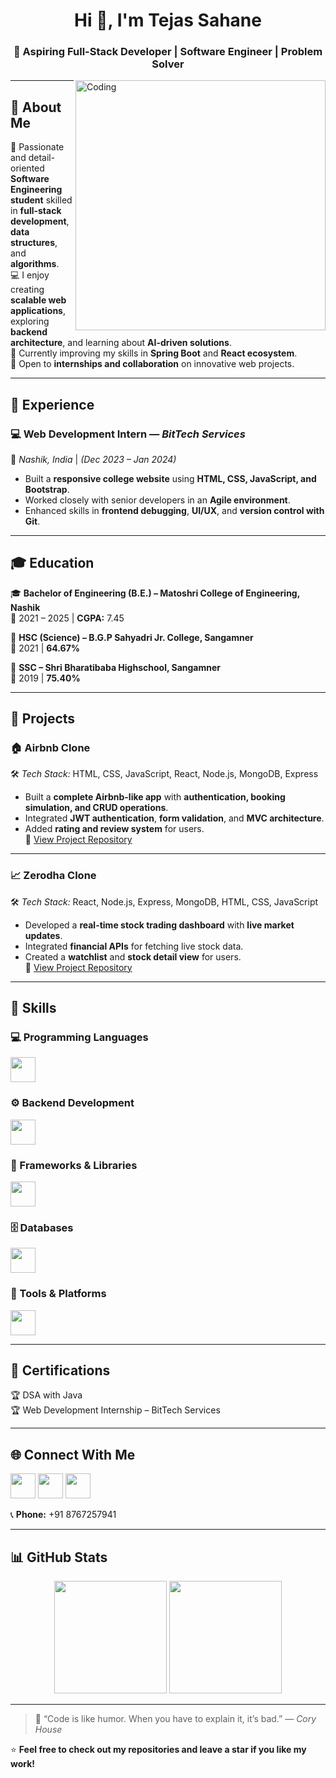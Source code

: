 <!-- Profile Header -->
<h1 align="center">Hi 👋, I'm Tejas Sahane</h1>
<h3 align="center">🚀 Aspiring Full-Stack Developer | Software Engineer | Problem Solver</h3>

<img align="right" alt="Coding" width="400" src="https://cdn.dribbble.com/users/1162077/screenshots/3848914/programmer.gif">

---

## 🧠 About Me  
🎯 Passionate and detail-oriented **Software Engineering student** skilled in **full-stack development**, **data structures**, and **algorithms**.  
💻 I enjoy creating **scalable web applications**, exploring **backend architecture**, and learning about **AI-driven solutions**.  
🌱 Currently improving my skills in **Spring Boot** and **React ecosystem**.  
🤝 Open to **internships and collaboration** on innovative web projects.

---

## 💼 Experience  

### 💻 Web Development Intern — *BitTech Services*  
📍 *Nashik, India* | *(Dec 2023 – Jan 2024)*  
- Built a **responsive college website** using **HTML, CSS, JavaScript, and Bootstrap**.  
- Worked closely with senior developers in an **Agile environment**.  
- Enhanced skills in **frontend debugging**, **UI/UX**, and **version control with Git**.  

---

## 🎓 Education  

🎓 **Bachelor of Engineering (B.E.) – Matoshri College of Engineering, Nashik**  
📅 2021 – 2025 | **CGPA:** 7.45  

🏫 **HSC (Science) – B.G.P Sahyadri Jr. College, Sangamner**  
📅 2021 | **64.67%**

🏫 **SSC – Shri Bharatibaba Highschool, Sangamner**  
📅 2019 | **75.40%**

---

## 🚀 Projects  

### 🏠 **Airbnb Clone**  
🛠️ *Tech Stack:* HTML, CSS, JavaScript, React, Node.js, MongoDB, Express  
- Built a **complete Airbnb-like app** with **authentication, booking simulation, and CRUD operations**.  
- Integrated **JWT authentication**, **form validation**, and **MVC architecture**.  
- Added **rating and review system** for users.  
🔗 [View Project Repository](#)

---

### 📈 **Zerodha Clone**  
🛠️ *Tech Stack:* React, Node.js, Express, MongoDB, HTML, CSS, JavaScript  
- Developed a **real-time stock trading dashboard** with **live market updates**.  
- Integrated **financial APIs** for fetching live stock data.  
- Created a **watchlist** and **stock detail view** for users.  
🔗 [View Project Repository](#) 

---

## 🧰 Skills  

### 💻 Programming Languages  
<p align="left">
  <img src="https://skillicons.dev/icons?i=html,css,js,java" height="40"/>
</p>

### ⚙️ Backend Development  
<p align="left">
  <img src="https://skillicons.dev/icons?i=nodejs,express,spring,hibernate" height="40"/>
</p>

### 🎨 Frameworks & Libraries  
<p align="left">
  <img src="https://skillicons.dev/icons?i=bootstrap,tailwind,react" height="40"/>
</p>

### 🗄️ Databases  
<p align="left">
  <img src="https://skillicons.dev/icons?i=mysql,mongodb,oracle" height="40"/>
</p>

### 🧩 Tools & Platforms  
<p align="left">
  <img src="https://skillicons.dev/icons?i=git,github,vscode,intellij,eclipse" height="40"/>
</p>

---

## 🏅 Certifications  
🏆 DSA with Java  
🏆 Web Development Internship – BitTech Services  

---

## 🌐 Connect With Me  

<p align="left">
  <a href="mailto:sahanetejas3@gmail.com"><img src="https://skillicons.dev/icons?i=gmail" height="40"/></a>
  <a href="https://www.linkedin.com/in/tejas-sahane-55b549230"><img src="https://skillicons.dev/icons?i=linkedin" height="40"/></a>
  <a href="https://github.com/"><img src="https://skillicons.dev/icons?i=github" height="40"/></a>
</p>

📞 **Phone:** +91 8767257941  

---

## 📊 GitHub Stats  

<p align="center">
  <img src="https://github-readme-stats.vercel.app/api?username=yourgithubusername&show_icons=true&theme=tokyonight" height="180"/>
  <img src="https://github-readme-streak-stats.herokuapp.com/?user=yourgithubusername&theme=tokyonight" height="180"/>
</p>

---

> 💬 “Code is like humor. When you have to explain it, it’s bad.” — *Cory House*  

⭐ **Feel free to check out my repositories and leave a star if you like my work!**
